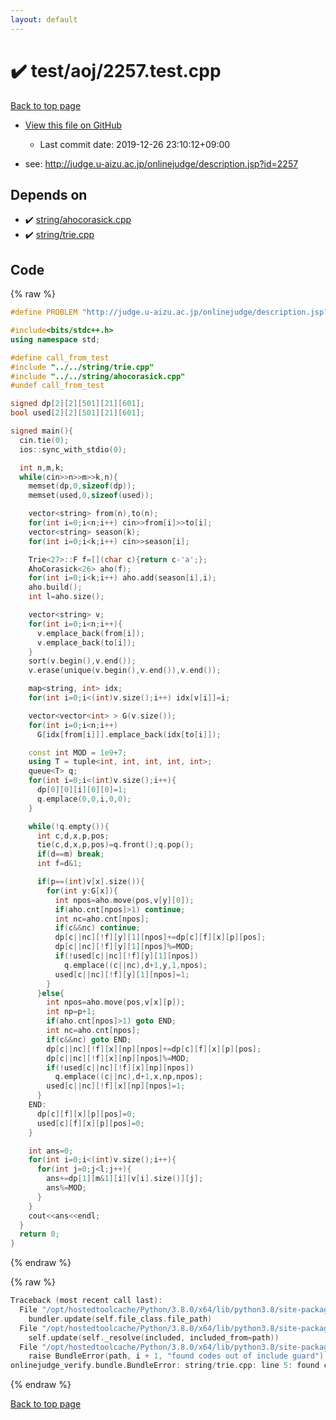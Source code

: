 ```yaml
---
layout: default
---
```


<!-- mathjax config similar to math.stackexchange -->
<script type="text/javascript" async
  src="https://cdnjs.cloudflare.com/ajax/libs/mathjax/2.7.5/MathJax.js?config=TeX-MML-AM_CHTML">
</script>
<script type="text/x-mathjax-config">
  MathJax.Hub.Config({
    TeX: { equationNumbers: { autoNumber: "AMS" }},
    tex2jax: {
      inlineMath: [ ['$','$'] ],
      processEscapes: true
    },
    "HTML-CSS": { matchFontHeight: false },
    displayAlign: "left",
    displayIndent: "2em"
  });
</script>

<script type="text/javascript" src="https://cdnjs.cloudflare.com/ajax/libs/jquery/3.4.1/jquery.min.js"></script>
<script src="https://cdn.jsdelivr.net/npm/jquery-balloon-js@1.1.2/jquery.balloon.min.js" integrity="sha256-ZEYs9VrgAeNuPvs15E39OsyOJaIkXEEt10fzxJ20+2I=" crossorigin="anonymous"></script>
<script type="text/javascript" src="../../../assets/js/copy-button.js"></script>
<link rel="stylesheet" href="../../../assets/css/copy-button.css" />


# :heavy_check_mark: test/aoj/2257.test.cpp

<a href="../../../index.html">Back to top page</a>

* <a href="{{ site.github.repository_url }}/blob/master/test/aoj/2257.test.cpp">View this file on GitHub</a>
    - Last commit date: 2019-12-26 23:10:12+09:00


* see: <a href="http://judge.u-aizu.ac.jp/onlinejudge/description.jsp?id=2257">http://judge.u-aizu.ac.jp/onlinejudge/description.jsp?id=2257</a>


## Depends on

* :heavy_check_mark: <a href="../../../library/string/ahocorasick.cpp.html">string/ahocorasick.cpp</a>
* :heavy_check_mark: <a href="../../../library/string/trie.cpp.html">string/trie.cpp</a>


## Code

<a id="unbundled"></a>
{% raw %}
```cpp
#define PROBLEM "http://judge.u-aizu.ac.jp/onlinejudge/description.jsp?id=2257"

#include<bits/stdc++.h>
using namespace std;

#define call_from_test
#include "../../string/trie.cpp"
#include "../../string/ahocorasick.cpp"
#undef call_from_test

signed dp[2][2][501][21][601];
bool used[2][2][501][21][601];

signed main(){
  cin.tie(0);
  ios::sync_with_stdio(0);

  int n,m,k;
  while(cin>>n>>m>>k,n){
    memset(dp,0,sizeof(dp));
    memset(used,0,sizeof(used));

    vector<string> from(n),to(n);
    for(int i=0;i<n;i++) cin>>from[i]>>to[i];
    vector<string> season(k);
    for(int i=0;i<k;i++) cin>>season[i];

    Trie<27>::F f=[](char c){return c-'a';};
    AhoCorasick<26> aho(f);
    for(int i=0;i<k;i++) aho.add(season[i],i);
    aho.build();
    int l=aho.size();

    vector<string> v;
    for(int i=0;i<n;i++){
      v.emplace_back(from[i]);
      v.emplace_back(to[i]);
    }
    sort(v.begin(),v.end());
    v.erase(unique(v.begin(),v.end()),v.end());

    map<string, int> idx;
    for(int i=0;i<(int)v.size();i++) idx[v[i]]=i;

    vector<vector<int> > G(v.size());
    for(int i=0;i<n;i++)
      G[idx[from[i]]].emplace_back(idx[to[i]]);

    const int MOD = 1e9+7;
    using T = tuple<int, int, int, int, int>;
    queue<T> q;
    for(int i=0;i<(int)v.size();i++){
      dp[0][0][i][0][0]=1;
      q.emplace(0,0,i,0,0);
    }

    while(!q.empty()){
      int c,d,x,p,pos;
      tie(c,d,x,p,pos)=q.front();q.pop();
      if(d==m) break;
      int f=d&1;

      if(p==(int)v[x].size()){
        for(int y:G[x]){
          int npos=aho.move(pos,v[y][0]);
          if(aho.cnt[npos]>1) continue;
          int nc=aho.cnt[npos];
          if(c&&nc) continue;
          dp[c||nc][!f][y][1][npos]+=dp[c][f][x][p][pos];
          dp[c||nc][!f][y][1][npos]%=MOD;
          if(!used[c||nc][!f][y][1][npos])
            q.emplace((c||nc),d+1,y,1,npos);
          used[c||nc][!f][y][1][npos]=1;
        }
      }else{
        int npos=aho.move(pos,v[x][p]);
        int np=p+1;
        if(aho.cnt[npos]>1) goto END;
        int nc=aho.cnt[npos];
        if(c&&nc) goto END;
        dp[c||nc][!f][x][np][npos]+=dp[c][f][x][p][pos];
        dp[c||nc][!f][x][np][npos]%=MOD;
        if(!used[c||nc][!f][x][np][npos])
          q.emplace((c||nc),d+1,x,np,npos);
        used[c||nc][!f][x][np][npos]=1;
      }
    END:
      dp[c][f][x][p][pos]=0;
      used[c][f][x][p][pos]=0;
    }

    int ans=0;
    for(int i=0;i<(int)v.size();i++){
      for(int j=0;j<l;j++){
        ans+=dp[1][m&1][i][v[i].size()][j];
        ans%=MOD;
      }
    }
    cout<<ans<<endl;
  }
  return 0;
}

```
{% endraw %}

<a id="bundled"></a>
{% raw %}
```cpp
Traceback (most recent call last):
  File "/opt/hostedtoolcache/Python/3.8.0/x64/lib/python3.8/site-packages/onlinejudge_verify/docs.py", line 340, in write_contents
    bundler.update(self.file_class.file_path)
  File "/opt/hostedtoolcache/Python/3.8.0/x64/lib/python3.8/site-packages/onlinejudge_verify/bundle.py", line 154, in update
    self.update(self._resolve(included, included_from=path))
  File "/opt/hostedtoolcache/Python/3.8.0/x64/lib/python3.8/site-packages/onlinejudge_verify/bundle.py", line 123, in update
    raise BundleError(path, i + 1, "found codes out of include guard")
onlinejudge_verify.bundle.BundleError: string/trie.cpp: line 5: found codes out of include guard

```
{% endraw %}

<a href="../../../index.html">Back to top page</a>

